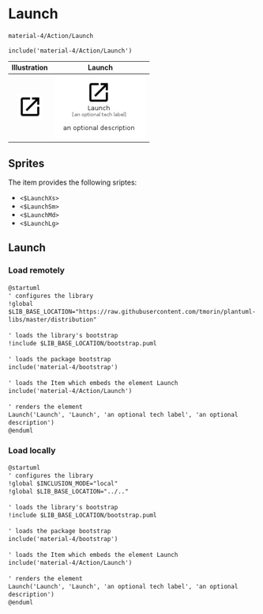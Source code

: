 # Launch


```text
material-4/Action/Launch
```

```text
include('material-4/Action/Launch')
```



| Illustration | Launch |
| :---: | :---: |
| ![illustration for Illustration](../../material-4/Action/Launch.png) | ![illustration for Launch](../../material-4/Action/Launch.Local.png) |



## Sprites
The item provides the following sriptes:

- `<$LaunchXs>`
- `<$LaunchSm>`
- `<$LaunchMd>`
- `<$LaunchLg>`





## Launch

### Load remotely
```plantuml
@startuml
' configures the library
!global $LIB_BASE_LOCATION="https://raw.githubusercontent.com/tmorin/plantuml-libs/master/distribution"

' loads the library's bootstrap
!include $LIB_BASE_LOCATION/bootstrap.puml

' loads the package bootstrap
include('material-4/bootstrap')

' loads the Item which embeds the element Launch
include('material-4/Action/Launch')

' renders the element
Launch('Launch', 'Launch', 'an optional tech label', 'an optional description')
@enduml
```

### Load locally
```plantuml
@startuml
' configures the library
!global $INCLUSION_MODE="local"
!global $LIB_BASE_LOCATION="../.."

' loads the library's bootstrap
!include $LIB_BASE_LOCATION/bootstrap.puml

' loads the package bootstrap
include('material-4/bootstrap')

' loads the Item which embeds the element Launch
include('material-4/Action/Launch')

' renders the element
Launch('Launch', 'Launch', 'an optional tech label', 'an optional description')
@enduml
```

